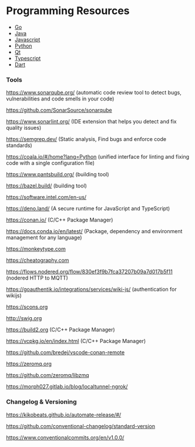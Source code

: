 # Programming Resources

* [Go](./Go/)
* [Java](./Java/)
* [Javascript](./Javascript/)
* [Python](./Python/)
* [Qt](./Qt/)
* [Typescript](./Typescript/)
* [Dart](./DART.md)

### Tools

https://www.sonarqube.org/ (automatic code review tool to detect bugs, vulnerabilities and code smells in your code)

https://github.com/SonarSource/sonarqube

https://www.sonarlint.org/ (IDE extension that helps you detect and fix quality issues)

https://semgrep.dev/ (Static analysis, Find bugs and enforce code standards)

https://coala.io/#/home?lang=Python (unified interface for linting and fixing code with a single configuration file)

https://www.pantsbuild.org/ (building tool)

https://bazel.build/ (building tool)

https://software.intel.com/en-us/

https://deno.land/ (A secure runtime for JavaScript and TypeScript)

https://conan.io/ (C/C++ Package Manager)

https://docs.conda.io/en/latest/ (Package, dependency and environment management for any language)

https://monkeytype.com

https://cheatography.com

https://flows.nodered.org/flow/830ef3f9b7fca37207b09a7d017b5f11 (nodered HTTP to MQTT)

https://goauthentik.io/integrations/services/wiki-js/ (authentication for wikijs)

https://scons.org

http://swig.org

https://build2.org (C/C++ Package Manager)

https://vcpkg.io/en/index.html (C/C++ Package Manager)

https://github.com/bredej/vscode-conan-remote

https://zeromq.org

https://github.com/zeromq/libzmq

https://morph027.gitlab.io/blog/localtunnel-ngrok/

### Changelog & Versioning

https://kikobeats.github.io/automate-release/#/

https://github.com/conventional-changelog/standard-version

https://www.conventionalcommits.org/en/v1.0.0/
